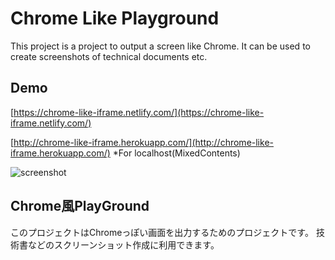# Chrome Like Playground
This project is a project to output a screen like Chrome.
It can be used to create screenshots of technical documents etc.

## Demo
[https://chrome-like-iframe.netlify.com/](https://chrome-like-iframe.netlify.com/)

[http://chrome-like-iframe.herokuapp.com/](http://chrome-like-iframe.herokuapp.com/) *For localhost(MixedContents)

![screenshot](https://i.imgur.com/LgvOTjV.jpg)

## Chrome風PlayGround
このプロジェクトはChromeっぽい画面を出力するためのプロジェクトです。
技術書などのスクリーンショット作成に利用できます。

